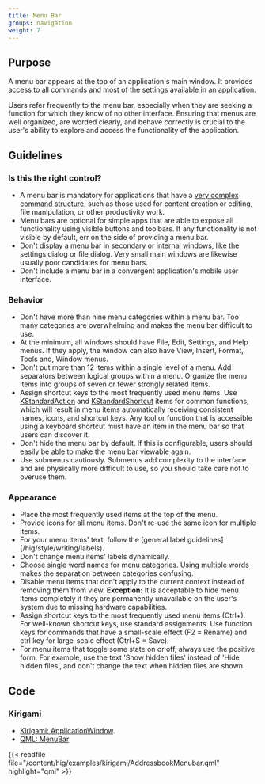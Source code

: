 ```yaml
---
title: Menu Bar
groups: navigation
weight: 7
---
```


Purpose
-------

A menu bar appears at the top of an application's main window. It
provides access to all commands and most of the settings available in an
application.

Users refer frequently to the menu bar, especially when they are seeking
a function for which they know of no other interface. Ensuring that
menus are well organized, are worded clearly, and behave correctly is
crucial to the user's ability to explore and access the functionality of
the application.

Guidelines
----------

### Is this the right control?

-   A menu bar is mandatory for applications that have a
    [very complex command structure](/hig/patterns/command/), such
    as those used for content creation or editing, file manipulation,
    or other productivity work.
-   Menu bars are optional for simple apps that are able to expose all
    functionality using visible buttons and toolbars. If any
    functionality is not visible by default, err on the side of
    providing a menu bar.
-   Don't display a menu bar in secondary or internal windows, like the
    settings dialog or file dialog. Very small main windows are likewise
    usually poor candidates for menu bars.
-   Don't include a menu bar in a convergent application's mobile user
    interface.

### Behavior

-   Don't have more than nine menu categories within a menu bar. Too
    many categories are overwhelming and makes the menu bar difficult to
    use.
-   At the minimum, all windows should have File, Edit, Settings, and
    Help menus. If they apply, the window can also have View, Insert,
    Format, Tools and, Window menus.
-   Don't put more than 12 items within a single level of a menu. Add
    separators between logical groups within a menu. Organize the menu
    items into groups of seven or fewer strongly related items.
-   Assign shortcut keys to the most frequently used menu items. Use
    [KStandardAction](https://api.kde.org/frameworks/kconfigwidgets/html/namespaceKStandardAction.html)
    and
    [KStandardShortcut](https://api.kde.org/frameworks/kconfig/html/namespaceKStandardShortcut.html)
    items for common functions, which will result in menu items
    automatically receiving consistent names, icons, and shortcut keys.
    Any tool or function that is accessible using a keyboard shortcut
    must have an item in the menu bar so that users can discover it.
-   Don't hide the menu bar by default. If this is configurable, users
    should easily be able to make the menu bar viewable again.
-   Use submenus cautiously. Submenus add complexity to the interface
    and are physically more difficult to use, so you should take care
    not to overuse them.

### Appearance

-   Place the most frequently used items at the top of the menu.
-   Provide icons for all menu items. Don't re-use the same icon for
    multiple items.
-   For your menu items' text, follow the
    [general label guidelines][/hig/style/writing/labels).
-   Don't change menu items' labels dynamically.
-   Choose single word names for menu categories. Using multiple words
    makes the separation between categories confusing.
-   Disable menu items that don't apply to the current context instead
    of removing them from view. **Exception:** It is acceptable to hide
    menu items completely if they are permanently unavailable on the
    user's system due to missing hardware capabilities.
-   Assign shortcut keys to the most frequently used menu items (Ctrl+).
    For well-known shortcut keys, use standard assignments. Use function
    keys for commands that have a small-scale effect (F2 = Rename) and
    ctrl key for large-scale effect (Ctrl+S = Save).
-   For menu items that toggle some state on or off, always use the
    positive form. For example, use the text 'Show hidden files'
    instead of 'Hide hidden files', and don't change the text when
    hidden files are shown.

Code
----

### Kirigami

- [Kirigami: ApplicationWindow](docs:kirigami2;ApplicationWindow).
- [QML: MenuBar](https://doc.qt.io/qt-5/qml-qtquick-controls2-menubar.html)

{{< readfile file="/content/hig/examples/kirigami/AddressbookMenubar.qml" highlight="qml" >}}
